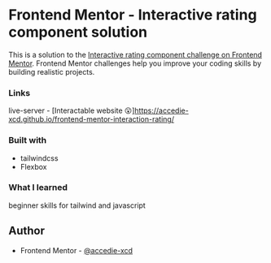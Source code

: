 # Frontend Mentor - Interactive rating component solution

This is a solution to the [Interactive rating component challenge on Frontend Mentor](https://www.frontendmentor.io/challenges/interactive-rating-component-koxpeBUmI). Frontend Mentor challenges help you improve your coding skills by building realistic projects. 


### Links
live-server - [Interactable website 😮]https://accedie-xcd.github.io/frontend-mentor-interaction-rating/

### Built with
- tailwindcss 
- Flexbox


### What I learned

beginner skills for tailwind and javascript

## Author
- Frontend Mentor - [@accedie-xcd](https://www.frontendmentor.io/profile/accedie-xcd)
